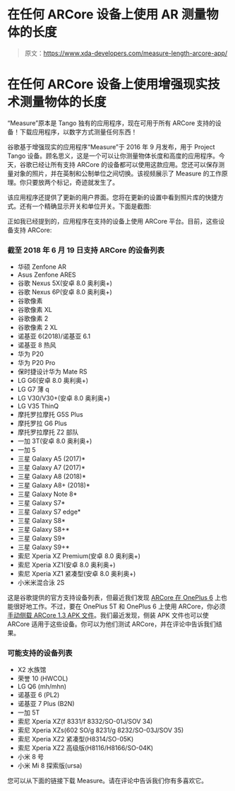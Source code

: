 # 在任何 ARCore 设备上使用 AR 测量物体的长度

> 原文：<https://www.xda-developers.com/measure-length-arcore-app/>

# 在任何 ARCore 设备上使用增强现实技术测量物体的长度

“Measure”原本是 Tango 独有的应用程序，现在可用于所有 ARCore 支持的设备！下载应用程序，以数字方式测量任何东西！

谷歌基于增强现实的应用程序“Measure”于 2016 年 9 月发布，用于 Project Tango 设备。顾名思义，这是一个可以让你测量物体长度和高度的应用程序。今天，谷歌已经让所有支持 ARCore 的设备都可以使用这款应用。您还可以保存测量对象的照片，并在英制和公制单位之间切换。该视频展示了 Measure 的工作原理。你只要放两个标记，奇迹就发生了。

该应用程序还提供了更新的用户界面。您将在更新的设置中看到照片库的快捷方式。还有一个精确显示开关和单位开关。下面是截图:

正如我已经提到的，应用程序在支持的设备上使用 ARCore 平台。目前，这些设备支持 ARCore:

### 截至 2018 年 6 月 19 日支持 ARCore 的设备列表

*   华硕 Zenfone AR
*   Asus Zenfone ARES
*   谷歌 Nexus 5X(安卓 8.0 奥利奥+)
*   谷歌 Nexus 6P(安卓 8.0 奥利奥+)
*   谷歌像素
*   谷歌像素 XL
*   谷歌像素 2
*   谷歌像素 2 XL
*   诺基亚 6(2018)/诺基亚 6.1
*   诺基亚 8 热风
*   华为 P20
*   华为 P20 Pro
*   保时捷设计华为 Mate RS
*   LG G6(安卓 8.0 奥利奥+)
*   LG G7 薄 q
*   LG V30/V30+(安卓 8.0 奥利奥+)
*   LG V35 ThinQ
*   摩托罗拉摩托 G5S Plus
*   摩托罗拉 G6 Plus
*   摩托罗拉摩托 Z2 部队
*   一加 3T(安卓 8.0 奥利奥+)
*   一加 5
*   三星 Galaxy A5 (2017)*
*   三星 Galaxy A7 (2017)*
*   三星 Galaxy A8 (2018)*
*   三星 Galaxy A8+ (2018)*
*   三星 Galaxy Note 8*
*   三星 Galaxy S7*
*   三星 Galaxy S7 edge*
*   三星 Galaxy S8*
*   三星 Galaxy S8+*
*   三星 Galaxy S9*
*   三星 Galaxy S9+*
*   索尼 Xperia XZ Premium(安卓 8.0 奥利奥+)
*   索尼 Xperia XZ1(安卓 8.0 奥利奥+)
*   索尼 Xperia XZ1 紧凑型(安卓 8.0 奥利奥+)
*   小米米混合泳 2S

这是谷歌提供的官方支持设备列表，但最近我们发现 [ARCore 在 OnePlus 6](https://www.xda-developers.com/oneplus-6-supports-google-arcore/) 上也能很好地工作。不过，要在 OnePlus 5T 和 OnePlus 6 上使用 ARCore，你必须[手动侧载 ARCore 1.3 APK 文件](https://www.apkmirror.com/apk/google-inc/arcore/arcore-1-3-180604066-release/arcore-1-3-180604066-android-apk-download/)。我们最近发现，侧装 APK 文件也可以使 ARCore 适用于这些设备。你可以为他们测试 ARCore，并在评论中告诉我们结果。

### 可能支持的设备列表

*   X2 水族馆
*   荣誉 10 (HWCOL)
*   LG Q6 (mh/mhn)
*   诺基亚 6 (PL2)
*   诺基亚 7 Plus (B2N)
*   一加 5T
*   索尼 Xperia XZ(f 8331/f 8332/SO-01J/SOV 34)
*   索尼 Xperia XZs(602 SO/g 8231/g 8232/SO-03J/SOV 35)
*   索尼 Xperia XZ2 紧凑型(H8314/SO-05K)
*   索尼 Xperia XZ2 高级版(H8116/H8166/SO-04K)
*   小米 8 号
*   小米 Mi 8 探索版(ursa)

您可以从下面的链接下载 Measure。请在评论中告诉我们你有多喜欢它。